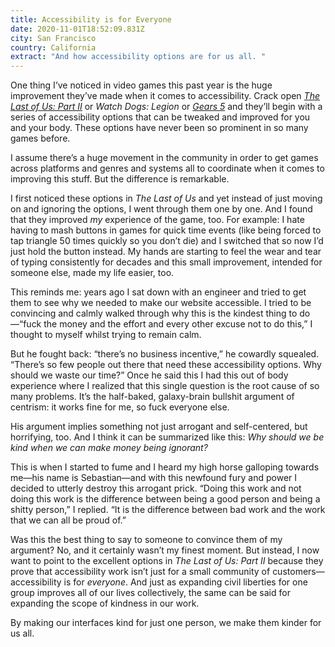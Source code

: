 ```yaml
---
title: Accessibility is for Everyone
date: 2020-11-01T18:52:09.831Z
city: San Francisco
country: California
extract: "And how accessibility options are for us all. "
---
```

One thing I’ve noticed in video games this past year is the huge improvement they’ve made when it comes to accessibility. Crack open [_The Last of Us: Part II_](https://www.polygon.com/2020/7/2/21310396/last-of-us-2-accessibility-vision-difficulty-gameplay-opinions) or _Watch Dogs: Legion_ or [_Gears 5_](https://www.polygon.com/2019/9/25/20879919/gears-5-accessibility-deaf-hard-of-hearing-legally-blind-options) and they’ll begin with a series of accessibility options that can be tweaked and improved for you and your body. These options have never been so prominent in so many games before. 

I assume there’s a huge movement in the community in order to get games across platforms and genres and systems all to coordinate when it comes to improving this stuff. But the difference is remarkable. 

I first noticed these options in _The Last of Us_ and yet instead of just moving on and ignoring the options, I went through them one by one. And I found that they improved _my_ experience of the game, too. For example: I hate having to mash buttons in games for quick time events (like being forced to tap triangle 50 times quickly so you don’t die) and I switched that so now I’d just hold the button instead. My hands are starting to feel the wear and tear of typing consistently for decades and this small improvement, intended for someone else, made my life easier, too.

This reminds me: years ago I sat down with an engineer and tried to get them to see why we needed to make our website accessible. I tried to be convincing and calmly walked through why this is the kindest thing to do—“fuck the money and the effort and every other excuse not to do this,” I thought to myself whilst trying to remain calm.

But he fought back: “there’s no business incentive,” he cowardly squealed. “There’s so few people out there that need these accessibility options. Why should we waste our time?” Once he said this I had this out of body experience where I realized that this single question is the root cause of so many problems. It’s the half-baked, galaxy-brain bullshit argument of centrism: it works fine for me, so fuck everyone else.

His argument implies something not just arrogant and self-centered, but horrifying, too. And I think it can be summarized like this: _Why should we be kind when we can make money being ignorant?_

This is when I started to fume and I heard my high horse galloping towards me—his name is Sebastian—and with this newfound fury and power I decided to utterly destroy this arrogant prick. “Doing this work and not doing this work is the difference between being a good person and being a shitty person,” I replied. “It is the difference between bad work and the work that we can all be proud of.”

Was this the best thing to say to someone to convince them of my argument? No, and it certainly wasn’t my finest moment. But instead, I now want to point to the excellent options in _The Last of Us: Part II_ because they prove that accessibility work isn’t just for a small community of customers—accessibility is for _everyone_. And just as expanding civil liberties for one group improves all of our lives collectively, the same can be said for expanding the scope of kindness in our work. 

By making our interfaces kind for just one person, we make them kinder for us all. 
